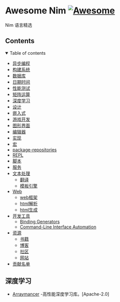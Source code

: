 # Awesome Nim [![Awesome](https://awesome.re/badge.svg)](https://awesome.re)
Nim 语言精选

## Contents

<details open >
  <summary title="Hide/Show">Table of contents</summary>

- [异步编程](#异步编程)
- [构建系统](#构建系统)
- [数据库](#数据库)
- [日期时间](#日期时间)
- [性能测试](#性能测试)
- [矩阵运算](#矩阵运算)
- [深度学习](#深度学习)
- [设计](#设计)
- [嵌入式](#嵌入式)
- [游戏开发](#游戏开发)
- [图形界面](#图形界面)
- [编辑器](#编辑器)
- [实现](#实现)
- [宏](#宏)
- [package-repositories](#package-repositories)
- [REPL](#repl)
- [脚本](#脚本)
- [服务](#服务)
- [文本处理](#文本处理)
    - [翻译](#翻译)
    - [模板引擎](#模板引擎)
- [Web](#web)
    - [web框架](#web框架)
    - [html解析](#html解析)
    - [html生成](#html生成)
- [开发工具](#开发工具)
    - [Binding Generators](#binding-generators)
    - [Command-Line Interface Automation](#command-line-interface-automation)
- [资源](#资源)
    - [书籍](#书籍)
    - [博客](#博客)
    - [社区](#社区)
    - [网站](#网站)
- [贡献名单](#贡献名单)

</details>

## 深度学习
* [Arraymancer](https://github.com/mratsim/Arraymancer) -高性能深度学习库。[Apache-2.0]
